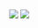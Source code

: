 <img align="center" src="https://github-readme-stats.vercel.app/api?username=EriN-B&show_icons=true&theme=radical"/>
<img align="center" src="https://github-readme-stats.vercel.app/api/top-langs/?username=EriN-B&theme=radical"/>


